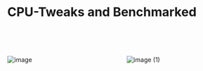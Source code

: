 # CPU-Tweaks and Benchmarked

<br></br>

<br>![image](https://github.com/user-attachments/assets/43f8166d-22cf-4212-8dd8-72c9f039bf86)⠀⠀⠀⠀⠀⠀⠀⠀⠀⠀⠀⠀⠀⠀⠀⠀⠀⠀⠀⠀⠀![image (1)](https://github.com/user-attachments/assets/a011e008-f120-4fde-b879-8ce477b50f4e)
</br>
<br></br>
